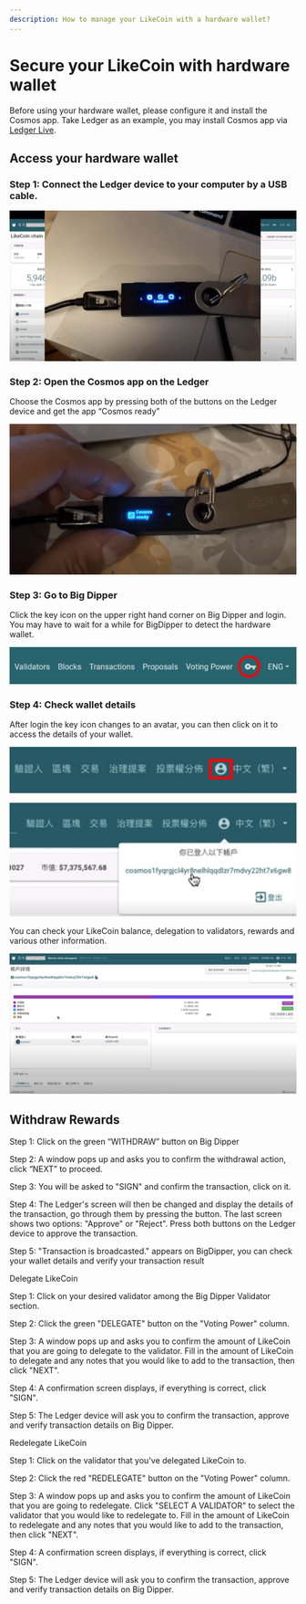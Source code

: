 ```yaml
---
description: How to manage your LikeCoin with a hardware wallet?
---
```


# Secure your LikeCoin with hardware wallet

Before using your hardware wallet, please configure it and install the Cosmos app. Take Ledger as an example, you may install Cosmos app via [Ledger Live](https://support.ledger.com/hc/en-us/articles/360013713840-Cosmos-ATOM-).

## Access your hardware wallet

### Step 1: Connect the Ledger device to your computer by a USB cable.

![](../../.gitbook/assets/hardwarewallet-1.png)

### Step 2: Open the Cosmos app on the Ledger

Choose the Cosmos app by pressing both of the buttons on the Ledger device and get the app “Cosmos ready”

![](../../.gitbook/assets/hardwarewallet-2.png)

### Step 3: Go to Big Dipper

Click the key icon on the upper right hand corner on Big Dipper and login. You may have to wait for a while for BigDipper to detect the hardware wallet.

![](../../.gitbook/assets/hardwarewallet-3-en.png)

### Step 4: Check wallet details

After login the key icon changes to an avatar, you can then click on it to access the details of your wallet.

![](../../.gitbook/assets/hardwarewallet-4.png)

![](../../.gitbook/assets/hardwarewallet-5.png)

You can check your LikeCoin balance, delegation to validators, rewards and various other information.

![](../../.gitbook/assets/hardwarewallet-6.png)

## Withdraw Rewards

Step 1: Click on the green “WITHDRAW” button on Big Dipper  


Step 2: A window pops up and asks you to confirm the withdrawal action, click “NEXT” to proceed.  


Step 3: You will be asked to "SIGN" and confirm the transaction, click on it.  


Step 4: The Ledger's screen will then be changed and display the details of the transaction, go through them by pressing the button. The last screen shows two options: "Approve" or "Reject". Press both buttons on the Ledger device to approve the transaction.  


Step 5: "Transaction is broadcasted." appears on BigDipper, you can check your wallet details and verify your transaction result  


Delegate LikeCoin  


Step 1: Click on your desired validator among the Big Dipper Validator section.  


Step 2: Click the green "DELEGATE" button on the "Voting Power" column.  


Step 3: A window pops up and asks you to confirm the amount of LikeCoin that you are going to delegate to the validator. Fill in the amount of LikeCoin to delegate and any notes that you would like to add to the transaction, then click "NEXT".  


Step 4: A confirmation screen displays, if everything is correct, click "SIGN".  


Step 5: The Ledger device will ask you to confirm the transaction, approve and verify transaction details on Big Dipper.  


Redelegate LikeCoin  


Step 1: Click on the validator that you've delegated LikeCoin to.  


Step 2: Click the red "REDELEGATE" button on the "Voting Power" column.  


Step 3: A window pops up and asks you to confirm the amount of LikeCoin that you are going to redelegate. Click "SELECT A VALIDATOR" to select the validator that you would like to redelegate to. Fill in the amount of LikeCoin to redelegate and any notes that you would like to add to the transaction, then click "NEXT".  


Step 4: A confirmation screen displays, if everything is correct, click "SIGN".  


Step 5: The Ledger device will ask you to confirm the transaction, approve and verify transaction details on Big Dipper.  


